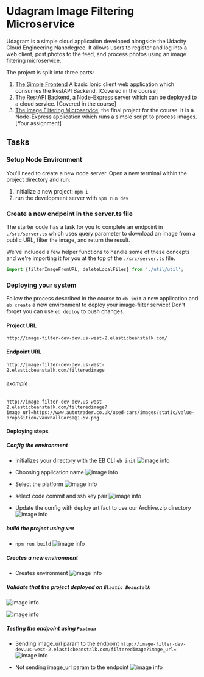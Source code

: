 # Udagram Image Filtering Microservice

Udagram is a simple cloud application developed alongside the Udacity Cloud Engineering Nanodegree. It allows users to register and log into a web client, post photos to the feed, and process photos using an image filtering microservice.

The project is split into three parts:
1. [The Simple Frontend](https://github.com/udacity/cloud-developer/tree/master/course-02/exercises/udacity-c2-frontend)
A basic Ionic client web application which consumes the RestAPI Backend. [Covered in the course]
2. [The RestAPI Backend](https://github.com/udacity/cloud-developer/tree/master/course-02/exercises/udacity-c2-restapi), a Node-Express server which can be deployed to a cloud service. [Covered in the course]
3. [The Image Filtering Microservice](https://github.com/udacity/cloud-developer/tree/master/course-02/project/image-filter-starter-code), the final project for the course. It is a Node-Express application which runs a simple script to process images. [Your assignment]

## Tasks

### Setup Node Environment

You'll need to create a new node server. Open a new terminal within the project directory and run:

1. Initialize a new project: `npm i`
2. run the development server with `npm run dev`

### Create a new endpoint in the server.ts file

The starter code has a task for you to complete an endpoint in `./src/server.ts` which uses query parameter to download an image from a public URL, filter the image, and return the result.

We've included a few helper functions to handle some of these concepts and we're importing it for you at the top of the `./src/server.ts`  file.

```typescript
import {filterImageFromURL, deleteLocalFiles} from './util/util';
```

### Deploying your system

Follow the process described in the course to `eb init` a new application and `eb create` a new environment to deploy your image-filter service! Don't forget you can use `eb deploy` to push changes.

#### Project URL
`http://image-filter-dev-dev.us-west-2.elasticbeanstalk.com/`
#### Endpoint URL
`http://image-filter-dev-dev.us-west-2.elasticbeanstalk.com/filteredimage`
###### example
`http://image-filter-dev-dev.us-west-2.elasticbeanstalk.com/filteredimage?image_url=https://www.autotrader.co.uk/used-cars/images/static/value-proposition/VauxhallCorsa@1.5x.png`
#### Deploying steps
##### Config the environment
- Initializes your directory with the EB CLI `eb init`
![image info](./deployment_screenshot/1_eb_init.png)

- Choosing application name
![image info](./deployment_screenshot/2_application_name.png)

- Select the platform
![image info](./deployment_screenshot/3_select_platform.png)

- select code commit and ssh key pair
![image info](./deployment_screenshot/4_codeCommit_select_keypair.png)

- Update the config with deploy artifact to use our Archive.zip directory
![image info](./deployment_screenshot/5_add_deploy_artifact.png)

##### build the project using `NPM`
- `npm run build` 
![image info](./deployment_screenshot/6_build_project.png)


##### Creates a new environment
- Creates environment
![image info](./deployment_screenshot/7_eb_create.png)

##### Validate that the project deployed on `Elastic Beanstalk`
![image info](./deployment_screenshot/8_project_deployed_successfully_on_elastic_beanstalk.png)

![image info](./deployment_screenshot/depolyed_project.png)


##### Testing the endpoint using `Postman`
- Sending image_url param to the endpoint
`http://image-filter-dev-dev.us-west-2.elasticbeanstalk.com/filteredimage?image_url=`
![image info](./deployment_screenshot/10_testing_deployed_project_success_scenario(200)_postman.png)

- Not sending image_url param to the endpoint
![image info](./deployment_screenshot/9_testing_deployed_project_failure_scenario(422)_postman.png)